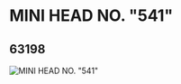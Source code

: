 # MINI HEAD NO. "541"
## 63198
![MINI HEAD NO. "541"](https://lc-www-live-s.legocdn.com/media/bricks/5/2/4528206.jpg)